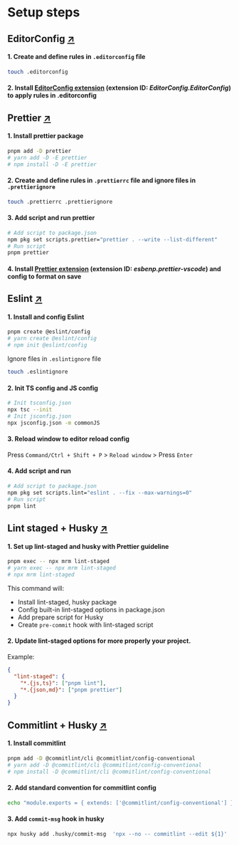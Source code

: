 # Setup steps

## EditorConfig [↗](https://editorconfig.org/)

#### 1. Create and define rules in `.editorconfig` file

```bash
touch .editorconfig
```

#### 2. Install [EditorConfig extension](https://marketplace.visualstudio.com/items?itemName=EditorConfig.EditorConfig) (extension ID: _EditorConfig.EditorConfig_) to apply rules in .editorconfig

## Prettier [↗](https://prettier.io/)

#### 1. Install prettier package

```bash
pnpm add -D prettier
# yarn add -D -E prettier
# npm install -D -E prettier
```

#### 2. Create and define rules in `.prettierrc` file and ignore files in `.prettierignore`

```bash
touch .prettierrc .prettierignore
```

#### 3. Add script and run prettier

```bash
# Add script to package.json
npm pkg set scripts.prettier="prettier . --write --list-different"
# Run script
pnpm prettier
```

#### 4. Install [Prettier extension](https://marketplace.visualstudio.com/items?itemName=esbenp.prettier-vscode) (extension ID: _esbenp.prettier-vscode_) and config to format on save

## Eslint [↗](https://eslint.org/)

#### 1. Install and config Eslint

```bash
pnpm create @eslint/config
# yarn create @eslint/config
# npm init @eslint/config
```

Ignore files in `.eslintignore` file

```bash
touch .eslintignore
```

#### 2. Init TS config and JS config

```bash
# Init tsconfig.json
npx tsc --init
# Init jsconfig.json
npx jsconfig.json -m commonJS
```

#### 3. Reload window to editor reload config

Press `Command/Ctrl + Shift + P` > `Reload window` > Press `Enter`

#### 4. Add script and run

```bash
# Add script to package.json
npm pkg set scripts.lint="eslint . --fix --max-warnings=0"
# Run script
pnpm lint
```

## Lint staged + Husky [↗](https://prettier.io/docs/en/precommit#option-1-lint-stagedhttpsgithubcomokonetlint-staged)

#### 1. Set up lint-staged and husky with Prettier guideline

```bash
pnpm exec -- npx mrm lint-staged
# yarn exec -- npx mrm lint-staged
# npx mrm lint-staged
```

This command will:

- Install lint-staged, husky package
- Config built-in lint-staged options in package.json
- Add prepare script for Husky
- Create `pre-commit` hook with lint-staged script

#### 2. Update lint-staged options for more properly your project.

Example:

```json
{
  "lint-staged": {
    "*.{js,ts}": ["pnpm lint"],
    "*.{json,md}": ["pnpm prettier"]
  }
}
```

## Commitlint + Husky [↗](https://commitlint.js.org/#/)

#### 1. Install commitlint

```bash
pnpm add -D @commitlint/cli @commitlint/config-conventional
# yarn add -D @commitlint/cli @commitlint/config-conventional
# npm install -D @commitlint/cli @commitlint/config-conventional
```

#### 2. Add standard convention for commitlint config

```bash
echo "module.exports = { extends: ['@commitlint/config-conventional'] }" > .commitlintrc.js
```

#### 3. Add `commit-msg` hook in husky

```bash
npx husky add .husky/commit-msg  'npx --no -- commitlint --edit ${1}'
```
